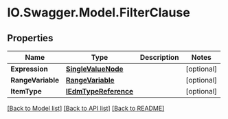 # IO.Swagger.Model.FilterClause
## Properties

Name | Type | Description | Notes
------------ | ------------- | ------------- | -------------
**Expression** | [**SingleValueNode**](SingleValueNode.md) |  | [optional] 
**RangeVariable** | [**RangeVariable**](RangeVariable.md) |  | [optional] 
**ItemType** | [**IEdmTypeReference**](IEdmTypeReference.md) |  | [optional] 

[[Back to Model list]](../README.md#documentation-for-models) [[Back to API list]](../README.md#documentation-for-api-endpoints) [[Back to README]](../README.md)

